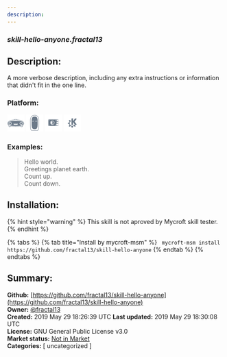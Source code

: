```yaml
---
description: 
---
```


### _skill-hello-anyone.fractal13_  
## Description:  
A more verbose description, including any extra instructions or
information that didn't fit in the one line.  
  
### Platform:  
 ![Mark I](../.gitbook/assets/mark-1-icon.png)  ![Mark II](../.gitbook/assets/mark-2-icon.png)  ![Picroft](../.gitbook/assets/picroft-icon.png)  ![plasmoid](../.gitbook/assets/kde.png)   
### Examples:  
> Hello world.  
> Greetings planet earth.  
> Count up.  
> Count down.  
  
## Installation:  
{% hint style="warning" %}
This skill is not aproved by Mycroft skill tester.
{% endhint %}
    
{% tabs %}
{% tab title="Install by mycroft-msm" %}
``` mycroft-msm install https://github.com/fractal13/skill-hello-anyone```
{% endtab %}
  {% endtabs %}
    
## Summary:  
**Github:** [https://github.com/fractal13/skill-hello-anyone](https://github.com/fractal13/skill-hello-anyone)  
**Owner:** [@fractal13](https://github.com/fractal13)  
**Created:** 2019 May 29 18:26:39 UTC  **Last updated:** 2019 May 29 18:30:08 UTC  
**License:** GNU General Public License v3.0  
**Market status:** [Not in Market](https://market.mycroft.ai/skill/)  
**Categories:** [ uncategorized ]   
